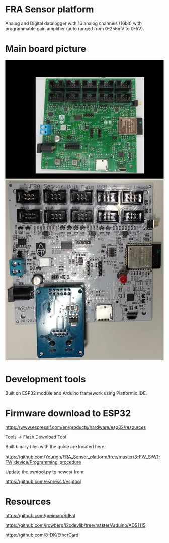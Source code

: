 # FRA Sensor platform
Analog and Digital datalogger with 16 analog channels (16bit) with programmable gain amplifier (auto ranged from 0-256mV to 0-5V).

# Main board picture
![Assembled main board](1-SystemDocs/pictures/Main_noModule.jpg)
![Assembled main board with Ethernet controller](1-SystemDocs/pictures/Main_wModule.jpg)

# Development tools
Built on ESP32 module and Arduino framework using Platformio IDE.

# Firmware download to ESP32
https://www.espressif.com/en/products/hardware/esp32/resources

Tools -> Flash Download Tool

Built binary files with the guide are located here:

https://github.com/Yourigh/FRA_Sensor_platform/tree/master/3-FW_SW/1-FW_device/Programming_procedure

Update the esptool.py to newest from:

https://github.com/espressif/esptool

# Resources
https://github.com/greiman/SdFat

https://github.com/jrowberg/i2cdevlib/tree/master/Arduino/ADS1115

https://github.com/8-DK/EtherCard
